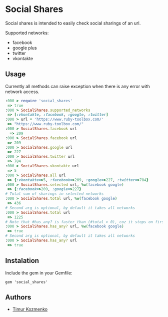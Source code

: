 Social Shares
=============
Social shares is intended to easily check social sharings of an url.

Supported networks:
* facebook
* google plus
* twitter
* vkontakte

Usage
-----
Currently all methods can raise exception when there is any error with network access.
```ruby
:000 > require 'social_shares'
 => true
:000 > SocialShares.supported_networks
 => [:vkontakte, :facebook, :google, :twitter]
:000 > url = 'https://www.ruby-toolbox.com/'
 => "https://www.ruby-toolbox.com/"
:000 > SocialShares.facebook url
  => 209
:000 > SocialShares.facebook url
 => 209
:000 > SocialShares.google url
 => 227
:000 > SocialShares.twitter url
 => 784
:000 > SocialShares.vkontakte url
 => 5
:000 > SocialShares.all url
 => {:vkontakte=>5, :facebook=>209, :google=>227, :twitter=>784}
:000 > SocialShares.selected url, %w(facebook google)
 => {:facebook=>209, :google=>227}
# Total sum of sharings in selected networks
:000 > SocialShares.total url, %w(facebook google)
 => 436
# Second arg is optional, by default it takes all networks
:000 > SocialShares.total url
 => 1225
# Note that #has_any? is faster than (#total > 0), coz it stops on first network that has at least 1 sharing
:000 > SocialShares.has_any? url, %w(facebook google)
 => true
# Second arg is optional, by default it takes all networks
:000 > SocialShares.has_any? url
 => true
```

Instalation
-----
Include the gem in your Gemfile:
```
gem 'social_shares'
```

Authors
----
* [Timur Kozmenko](https://twitter.com/Timrael)
